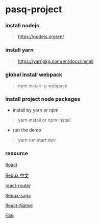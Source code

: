 # pasq-project
### install nodejs
> https://nodejs.org/en/

### install yarn
> https://yarnpkg.com/en/docs/install

### global install webpack
> npm install -g webpack

### install project node packages
* install by yarn or npm 

>  yarn install or npm install 

* run the demo

> yarn run start:dev


### resource
[React](https://reactjs.org/)

[Redux 中文](http://www.redux.org.cn/)

[react-router](https://github.com/ReactTraining/react-router)

[Redux-saga](https://github.com/redux-saga/redux-saga)

[React-Native](https://facebook.github.io/react-native/)

[ES6](http://es6.ruanyifeng.com/)

